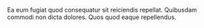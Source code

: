 Ea eum fugiat quod consequatur sit reiciendis repellat. Quibusdam commodi non dicta dolores. Quos quod eaque repellendus.